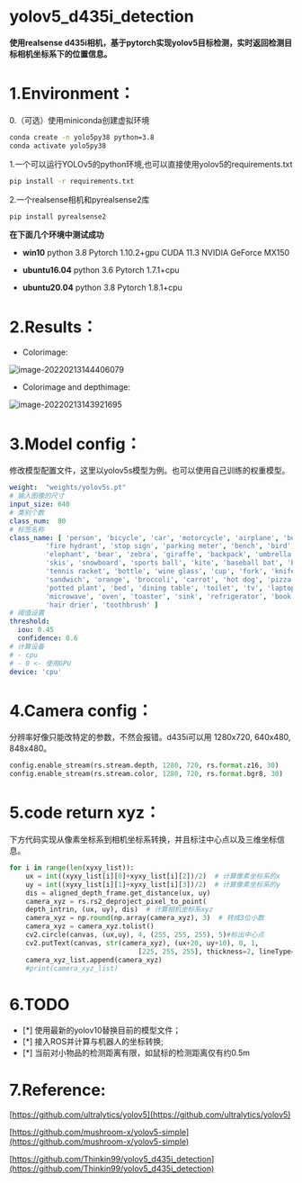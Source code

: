# yolov5_d435i_detection
**使用realsense d435i相机，基于pytorch实现yolov5目标检测，实时返回检测目标相机坐标系下的位置信息。**

# 1.Environment：
0.（可选）使用miniconda创建虚拟环境
```bash
conda create -n yolo5py38 python=3.8
conda activate yolo5py38
```

1.一个可以运行YOLOv5的python环境,也可以直接使用yolov5的requirements.txt

```bash
pip install -r requirements.txt
```

2.一个realsense相机和pyrealsense2库

```bash
pip install pyrealsense2
```

**在下面几个环境中测试成功**

- **win10** python 3.8 Pytorch 1.10.2+gpu CUDA 11.3  NVIDIA GeForce MX150

- **ubuntu16.04**  python 3.6 Pytorch 1.7.1+cpu

- **ubuntu20.04**  python 3.8 Pytorch 1.8.1+cpu

# 2.Results：

- Colorimage:

![image-20220213144406079](https://github.com/L53317/realtime-object-detection-yolov5-d435i/blob/main/images/image-20220213144406079.png)

- Colorimage and depthimage:

![image-20220213143921695](https://github.com/L53317/realtime-object-detection-yolov5-d435i/blob/main/images/image-20220213143921695.png)

# 3.Model config：

修改模型配置文件，这里以yolov5s模型为例。也可以使用自己训练的权重模型。

```yaml
weight:  "weights/yolov5s.pt"
# 输入图像的尺寸
input_size: 640
# 类别个数
class_num:  80
# 标签名称
class_name: [ 'person', 'bicycle', 'car', 'motorcycle', 'airplane', 'bus', 'train', 'truck', 'boat', 'traffic light',
         'fire hydrant', 'stop sign', 'parking meter', 'bench', 'bird', 'cat', 'dog', 'horse', 'sheep', 'cow',
         'elephant', 'bear', 'zebra', 'giraffe', 'backpack', 'umbrella', 'handbag', 'tie', 'suitcase', 'frisbee',
         'skis', 'snowboard', 'sports ball', 'kite', 'baseball bat', 'baseball glove', 'skateboard', 'surfboard',
         'tennis racket', 'bottle', 'wine glass', 'cup', 'fork', 'knife', 'spoon', 'bowl', 'banana', 'apple',
         'sandwich', 'orange', 'broccoli', 'carrot', 'hot dog', 'pizza', 'donut', 'cake', 'chair', 'couch',
         'potted plant', 'bed', 'dining table', 'toilet', 'tv', 'laptop', 'mouse', 'remote', 'keyboard', 'cell phone',
         'microwave', 'oven', 'toaster', 'sink', 'refrigerator', 'book', 'clock', 'vase', 'scissors', 'teddy bear',
         'hair drier', 'toothbrush' ]
# 阈值设置
threshold:
  iou: 0.45
  confidence: 0.6
# 计算设备
# - cpu
# - 0 <- 使用GPU
device: 'cpu'
```

# 4.Camera config：

分辨率好像只能改特定的参数，不然会报错。d435i可以用 1280x720, 640x480, 848x480。

```python
config.enable_stream(rs.stream.depth, 1280, 720, rs.format.z16, 30)
config.enable_stream(rs.stream.color, 1280, 720, rs.format.bgr8, 30)
```
# 5.code return xyz：
下方代码实现从像素坐标系到相机坐标系转换，并且标注中心点以及三维坐标信息。
```python
for i in range(len(xyxy_list)):
    ux = int((xyxy_list[i][0]+xyxy_list[i][2])/2)  # 计算像素坐标系的x
    uy = int((xyxy_list[i][1]+xyxy_list[i][3])/2)  # 计算像素坐标系的y
    dis = aligned_depth_frame.get_distance(ux, uy)  
    camera_xyz = rs.rs2_deproject_pixel_to_point(
    depth_intrin, (ux, uy), dis)  # 计算相机坐标系xyz
    camera_xyz = np.round(np.array(camera_xyz), 3)  # 转成3位小数
    camera_xyz = camera_xyz.tolist()
    cv2.circle(canvas, (ux,uy), 4, (255, 255, 255), 5)#标出中心点
    cv2.putText(canvas, str(camera_xyz), (ux+20, uy+10), 0, 1,
                                [225, 255, 255], thickness=2, lineType=cv2.LINE_AA)#标出坐标
    camera_xyz_list.append(camera_xyz)
    #print(camera_xyz_list)
```

# 6.TODO
- [*] 使用最新的yolov10替换目前的模型文件；
- [*] 接入ROS并计算与机器人的坐标转换;
- [*] 当前对小物品的检测距离有限，如鼠标的检测距离仅有约0.5m

# 7.Reference:

[https://github.com/ultralytics/yolov5](https://github.com/ultralytics/yolov5)

[https://github.com/mushroom-x/yolov5-simple](https://github.com/mushroom-x/yolov5-simple)

[https://github.com/Thinkin99/yolov5_d435i_detection](https://github.com/Thinkin99/yolov5_d435i_detection)

